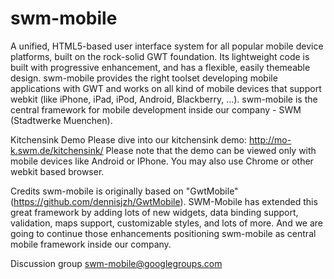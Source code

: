 swm-mobile
==========

A unified, HTML5-based user interface system for all popular mobile device platforms, built on the rock-solid GWT foundation. Its lightweight code is built with progressive enhancement, and has a flexible, easily themeable design. swm-mobile provides the right toolset developing mobile applications with GWT and works on all kind of mobile devices that support webkit (like iPhone, iPad, iPod, Android, Blackberry, ...). swm-mobile is the central framework for mobile development inside our company - SWM (Stadtwerke Muenchen).

Kitchensink Demo
Please dive into our kitchensink demo: http://mo-k.swm.de/kitchensink/ Please note that the demo can be viewed only with mobile devices like Android or IPhone. You may also use Chrome or other webkit based browser.

Credits
swm-mobile is originally based on "GwtMobile" (https://github.com/dennisjzh/GwtMobile). SWM-Mobile has extended this great framework by adding lots of new widgets, data binding support, validation, maps support, customizable styles, and lots of more. And we are going to continue those enhancements positioning swm-mobile as central mobile framework inside our company.

Discussion group
swm-mobile@googlegroups.com


